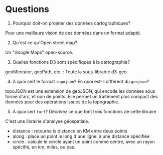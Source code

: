 # Questions

1. Pourquoi doit-on projeter des données cartographiques?

Pour une meilleure vision de ces données dans un format adapté.

2. Qu'est ce qu'Open street map?

Un "Google Maps" open-source.

3. Quelles fonctions D3 sont spécifiques à la cartographie?

geoMercator, geoPath, etc. : Toute la sous-librairie d3-geo.

4. À quoi sert le format `topojson`? En quoi est-il différent du `geojson`?

topoJSON est une extension de geoJSON, qui encode les données sous forme d'arc, et non de points. Elle permet un traitement plus compact des données pour des opérations issues de la topographie.

5. À quoi sert `turf`? Décrivez ce que font trois fonctions de cette libraire

C'est une librairie d'analyse géospatiale.

- distance : retourne la distance en KM entre deux points
- along : place un point le long d'une ligne, à une distance spécifiée
- circle : calcule le cercle ayant un point comme centre, avec un rayon spécifié, en km, miles, ou pas.